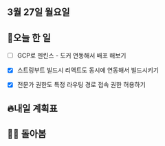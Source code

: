 ## 3월 27일 월요일

## 📝오늘 한 일

- [ ] GCP로 젠킨스 - 도커 연동해서 배포 해보기
- [X] 스트링부트 빌드시 리액트도 동시에 연동해서 빌드시키기
- [X] 전문가 권한도 특정 라우팅 경로 접속 권한 허용하기


## 🔥내일 계획표


## 💁‍♂️ 돌아봄
